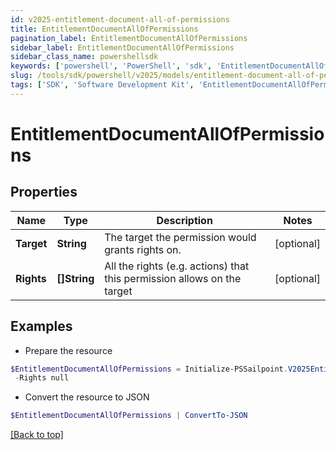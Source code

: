 ```yaml
---
id: v2025-entitlement-document-all-of-permissions
title: EntitlementDocumentAllOfPermissions
pagination_label: EntitlementDocumentAllOfPermissions
sidebar_label: EntitlementDocumentAllOfPermissions
sidebar_class_name: powershellsdk
keywords: ['powershell', 'PowerShell', 'sdk', 'EntitlementDocumentAllOfPermissions', 'V2025EntitlementDocumentAllOfPermissions'] 
slug: /tools/sdk/powershell/v2025/models/entitlement-document-all-of-permissions
tags: ['SDK', 'Software Development Kit', 'EntitlementDocumentAllOfPermissions', 'V2025EntitlementDocumentAllOfPermissions']
---
```



# EntitlementDocumentAllOfPermissions

## Properties

Name | Type | Description | Notes
------------ | ------------- | ------------- | -------------
**Target** | **String** | The target the permission would grants rights on. | [optional] 
**Rights** | **[]String** | All the rights (e.g. actions) that this permission allows on the target | [optional] 

## Examples

- Prepare the resource
```powershell
$EntitlementDocumentAllOfPermissions = Initialize-PSSailpoint.V2025EntitlementDocumentAllOfPermissions  -Target SYS.GV_$TRANSACTION `
 -Rights null
```

- Convert the resource to JSON
```powershell
$EntitlementDocumentAllOfPermissions | ConvertTo-JSON
```


[[Back to top]](#) 

